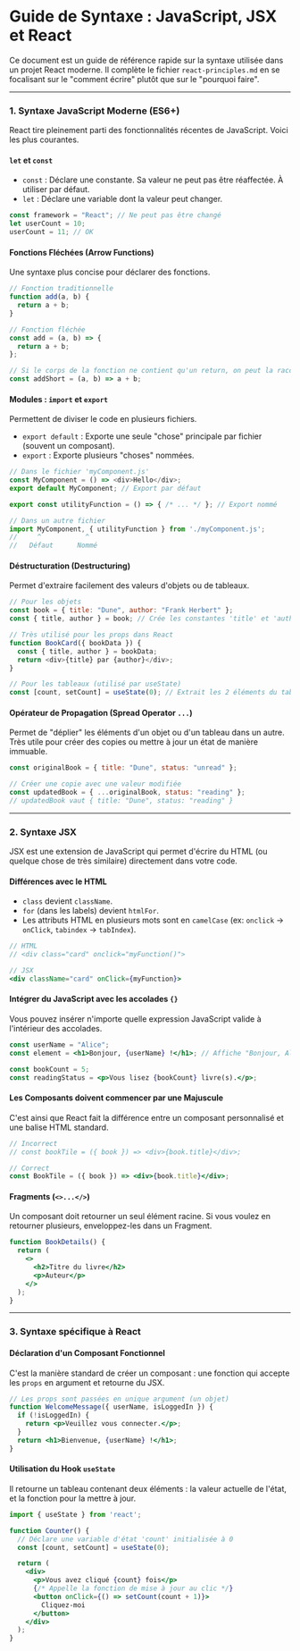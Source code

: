 # Guide de Syntaxe : JavaScript, JSX et React

Ce document est un guide de référence rapide sur la syntaxe utilisée dans un projet React moderne. Il complète le fichier `react-principles.md` en se focalisant sur le "comment écrire" plutôt que sur le "pourquoi faire".

---

### 1. Syntaxe JavaScript Moderne (ES6+)

React tire pleinement parti des fonctionnalités récentes de JavaScript. Voici les plus courantes.

#### `let` et `const`
*   `const` : Déclare une constante. Sa valeur ne peut pas être réaffectée. À utiliser par défaut.
*   `let` : Déclare une variable dont la valeur peut changer.

```javascript
const framework = "React"; // Ne peut pas être changé
let userCount = 10;
userCount = 11; // OK
```

#### Fonctions Fléchées (Arrow Functions)
Une syntaxe plus concise pour déclarer des fonctions.

```javascript
// Fonction traditionnelle
function add(a, b) {
  return a + b;
}

// Fonction fléchée
const add = (a, b) => {
  return a + b;
};

// Si le corps de la fonction ne contient qu'un return, on peut la raccourcir
const addShort = (a, b) => a + b;
```

#### Modules : `import` et `export`
Permettent de diviser le code en plusieurs fichiers.
*   `export default` : Exporte une seule "chose" principale par fichier (souvent un composant).
*   `export` : Exporte plusieurs "choses" nommées.

```javascript
// Dans le fichier 'myComponent.js'
const MyComponent = () => <div>Hello</div>;
export default MyComponent; // Export par défaut

export const utilityFunction = () => { /* ... */ }; // Export nommé

// Dans un autre fichier
import MyComponent, { utilityFunction } from './myComponent.js';
//     ^           ^
//   Défaut      Nommé
```

#### Déstructuration (Destructuring)
Permet d'extraire facilement des valeurs d'objets ou de tableaux.

```javascript
// Pour les objets
const book = { title: "Dune", author: "Frank Herbert" };
const { title, author } = book; // Crée les constantes 'title' et 'author'

// Très utilisé pour les props dans React
function BookCard({ bookData }) {
  const { title, author } = bookData;
  return <div>{title} par {author}</div>;
}

// Pour les tableaux (utilisé par useState)
const [count, setCount] = useState(0); // Extrait les 2 éléments du tableau retourné par useState
```

#### Opérateur de Propagation (Spread Operator `...`)
Permet de "déplier" les éléments d'un objet ou d'un tableau dans un autre. Très utile pour créer des copies ou mettre à jour un état de manière immuable.

```javascript
const originalBook = { title: "Dune", status: "unread" };

// Créer une copie avec une valeur modifiée
const updatedBook = { ...originalBook, status: "reading" };
// updatedBook vaut { title: "Dune", status: "reading" }
```

---

### 2. Syntaxe JSX

JSX est une extension de JavaScript qui permet d'écrire du HTML (ou quelque chose de très similaire) directement dans votre code.

#### Différences avec le HTML
*   `class` devient `className`.
*   `for` (dans les labels) devient `htmlFor`.
*   Les attributs HTML en plusieurs mots sont en `camelCase` (ex: `onclick` -> `onClick`, `tabindex` -> `tabIndex`).

```jsx
// HTML
// <div class="card" onclick="myFunction()">

// JSX
<div className="card" onClick={myFunction}>
```

#### Intégrer du JavaScript avec les accolades `{}`
Vous pouvez insérer n'importe quelle expression JavaScript valide à l'intérieur des accolades.

```jsx
const userName = "Alice";
const element = <h1>Bonjour, {userName} !</h1>; // Affiche "Bonjour, Alice !"

const bookCount = 5;
const readingStatus = <p>Vous lisez {bookCount} livre(s).</p>;
```

#### Les Composants doivent commencer par une Majuscule
C'est ainsi que React fait la différence entre un composant personnalisé et une balise HTML standard.

```jsx
// Incorrect
// const bookTile = ({ book }) => <div>{book.title}</div>;

// Correct
const BookTile = ({ book }) => <div>{book.title}</div>;
```

#### Fragments (`<>...</>`)
Un composant doit retourner un seul élément racine. Si vous voulez en retourner plusieurs, enveloppez-les dans un Fragment.

```jsx
function BookDetails() {
  return (
    <>
      <h2>Titre du livre</h2>
      <p>Auteur</p>
    </>
  );
}
```

---

### 3. Syntaxe spécifique à React

#### Déclaration d'un Composant Fonctionnel
C'est la manière standard de créer un composant : une fonction qui accepte les `props` en argument et retourne du JSX.

```jsx
// Les props sont passées en unique argument (un objet)
function WelcomeMessage({ userName, isLoggedIn }) {
  if (!isLoggedIn) {
    return <p>Veuillez vous connecter.</p>;
  }
  return <h1>Bienvenue, {userName} !</h1>;
}
```

#### Utilisation du Hook `useState`
Il retourne un tableau contenant deux éléments : la valeur actuelle de l'état, et la fonction pour la mettre à jour.

```jsx
import { useState } from 'react';

function Counter() {
  // Déclare une variable d'état 'count' initialisée à 0
  const [count, setCount] = useState(0);

  return (
    <div>
      <p>Vous avez cliqué {count} fois</p>
      {/* Appelle la fonction de mise à jour au clic */}
      <button onClick={() => setCount(count + 1)}>
        Cliquez-moi
      </button>
    </div>
  );
}
```
